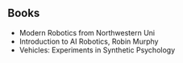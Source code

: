 ## Books

- Modern Robotics from Northwestern Uni
- Introduction to AI Robotics, Robin Murphy
- Vehicles: Experiments in Synthetic Psychology
